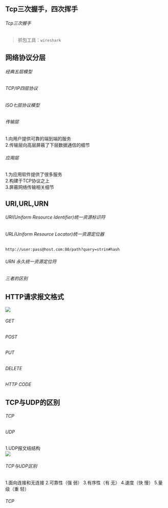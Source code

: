 ## Tcp三次握手，四次挥手

###### Tcp三次握手
> 抓包工具：`wireshark`



## 网络协议分层

###### 经典五层模型


###### TCP/IP四层协议


###### ISO七层协议模型


###### 传输层
1.向用户提供可靠的端到端的服务  
2.传输层向高层屏蔽了下层数据通信的细节  

###### 应用层
1.为应用软件提供了很多服务  
2.构建于TCP协议之上  
3.屏蔽网络传输相关细节  

## URI,URL,URN

###### URI(Uniform Resource Identifier)统一资源标识符

###### URL(Uniform Resource Locator)统一资源定位器

`http://user:pass@host.com:80/path?query=strin#hash`

###### URN 永久统一资源定位符

###### 三者的区别

## HTTP请求报文格式

![](https://nanganghuang.github.io/Http/img/Snipaste_2019-08-17_14-58-25.png)

###### GET

###### POST

###### PUT

###### DELETE

###### HTTP CODE

## TCP与UDP的区别

###### TCP

###### UDP
1.UDP报文结结构  
![](https://nanganghuang.github.io/Http/img/Snipaste_2019-08-17_15-34-53.png)

###### TCP与UDP区别
1.面向连接和无连接
2.可靠性（强 弱）
3.有序性（有 无）
4.速度（快 慢）
5.量级（重 轻）

###### TCP


